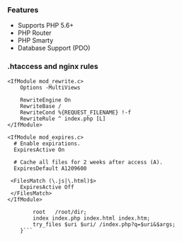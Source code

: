 ### Features

- Supports PHP 5.6+
- PHP Router
- PHP Smarty 
- Database Support (PDO)



### .htaccess and nginx rules


```
<IfModule mod_rewrite.c>
    Options -MultiViews

    RewriteEngine On
    RewriteBase /
    RewriteCond %{REQUEST_FILENAME} !-f
    RewriteRule ^ index.php [L]
</IfModule>

<IfModule mod_expires.c>
  # Enable expirations.
  ExpiresActive On

  # Cache all files for 2 weeks after access (A).
  ExpiresDefault A1209600

 <FilesMatch (\.js|\.html)$>
    ExpiresActive Off
 </FilesMatch>
</IfModule>
```


``` location / {
        root   /root/dir;
        index index.php index.html index.htm;
        try_files $uri $uri/ /index.php?q=$uri&$args;
	}```
